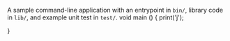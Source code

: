 A sample command-line application with an entrypoint in `bin/`, library code
in `lib/`, and example unit test in `test/`.
  void main ()
{
print('j');











}